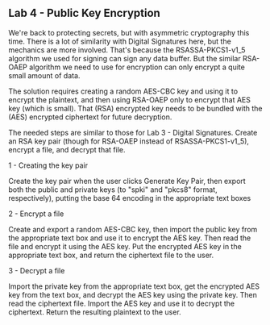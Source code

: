 Lab 4 - Public Key Encryption
-----------------------------

We're back to protecting secrets, but with asymmetric
cryptography this time. There is a lot of similarity with
Digital Signatures here, but the mechanics are more
involved. That's because the RSASSA-PKCS1-v1_5 algorithm
we used for signing can sign any data buffer. But the
similar RSA-OAEP algorithm we need to use for encryption
can only encrypt a quite small amount of data.

The solution requires creating a random AES-CBC
key and using it to encrypt the plaintext, and then using
RSA-OAEP only to encrypt that AES key (which is small).
That (RSA) encrypted key needs to be bundled with the
(AES) encrypted ciphertext for future decryption.

The needed steps are similar to those for Lab 3 - Digital
Signatures. Create an RSA key pair (though for RSA-OAEP instead
of RSASSA-PKCS1-v1_5), encrypt a file, and decrypt that file.

1 - Creating the key pair

Create the key pair when the user clicks Generate Key Pair,
then export both the public and private keys (to "spki" and
"pkcs8" format, respectively), putting the base 64 encoding
in the appropriate text boxes

2 - Encrypt a file

Create and export a random AES-CBC key, then import the public
key from the appropriate text box and use it to encrypt the AES
key. Then read the file and encrypt it using the AES key. Put
the encrypted AES key in the appropriate text box, and return
the ciphertext file to the user.

3 - Decrypt a file

Import the private key from the appropriate text box, get the
encrypted AES key from the text box, and decrypt the AES key
using the private key. Then read the ciphertext file.
Import the AES key and use it to decrypt the ciphertext. Return
the resulting plaintext to the user.
